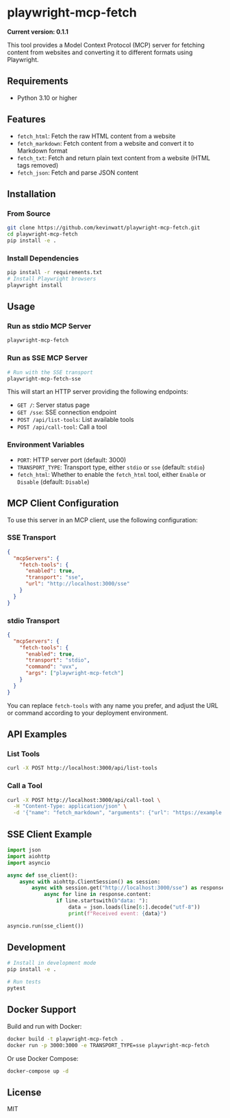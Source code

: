 # playwright-mcp-fetch

**Current version: 0.1.1**

This tool provides a Model Context Protocol (MCP) server for fetching content from websites and converting it to different formats using Playwright.

## Requirements

- Python 3.10 or higher

## Features

- `fetch_html`: Fetch the raw HTML content from a website
- `fetch_markdown`: Fetch content from a website and convert it to Markdown format
- `fetch_txt`: Fetch and return plain text content from a website (HTML tags removed)
- `fetch_json`: Fetch and parse JSON content

## Installation

### From Source

```bash
git clone https://github.com/kevinwatt/playwright-mcp-fetch.git
cd playwright-mcp-fetch
pip install -e .
```

### Install Dependencies

```bash
pip install -r requirements.txt
# Install Playwright browsers
playwright install
```

## Usage

### Run as stdio MCP Server

```bash
playwright-mcp-fetch
```

### Run as SSE MCP Server

```bash
# Run with the SSE transport
playwright-mcp-fetch-sse
```

This will start an HTTP server providing the following endpoints:

- `GET /`: Server status page
- `GET /sse`: SSE connection endpoint
- `POST /api/list-tools`: List available tools
- `POST /api/call-tool`: Call a tool

### Environment Variables

- `PORT`: HTTP server port (default: 3000)
- `TRANSPORT_TYPE`: Transport type, either `stdio` or `sse` (default: `stdio`)
- `fetch_html`: Whether to enable the `fetch_html` tool, either `Enable` or `Disable` (default: `Disable`)

## MCP Client Configuration

To use this server in an MCP client, use the following configuration:

### SSE Transport

```json
{
  "mcpServers": {
    "fetch-tools": {
      "enabled": true,
      "transport": "sse",
      "url": "http://localhost:3000/sse"
    }
  }
}
```

### stdio Transport

```json
{
  "mcpServers": {
    "fetch-tools": {
      "enabled": true,
      "transport": "stdio",
      "command": "uvx",
      "args": ["playwright-mcp-fetch"]
    }
  }
}
```

You can replace `fetch-tools` with any name you prefer, and adjust the URL or command according to your deployment environment.

## API Examples

### List Tools

```bash
curl -X POST http://localhost:3000/api/list-tools
```

### Call a Tool

```bash
curl -X POST http://localhost:3000/api/call-tool \
  -H "Content-Type: application/json" \
  -d '{"name": "fetch_markdown", "arguments": {"url": "https://example.com"}}'
```

## SSE Client Example

```python
import json
import aiohttp
import asyncio

async def sse_client():
    async with aiohttp.ClientSession() as session:
        async with session.get("http://localhost:3000/sse") as response:
            async for line in response.content:
                if line.startswith(b"data: "):
                    data = json.loads(line[6:].decode("utf-8"))
                    print(f"Received event: {data}")

asyncio.run(sse_client())
```

## Development

```bash
# Install in development mode
pip install -e .

# Run tests
pytest
```

## Docker Support

Build and run with Docker:

```bash
docker build -t playwright-mcp-fetch .
docker run -p 3000:3000 -e TRANSPORT_TYPE=sse playwright-mcp-fetch
```

Or use Docker Compose:

```bash
docker-compose up -d
```

## License

MIT
